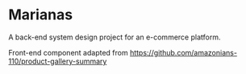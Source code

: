 # Marianas #
A back-end system design project for an e-commerce platform.

Front-end component adapted from https://github.com/amazonians-110/product-gallery-summary